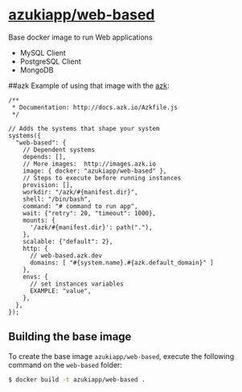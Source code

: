[azukiapp/web-based](https://registry.hub.docker.com/u/azukiapp/web-based/)
================

Base docker image to run Web applications

- MySQL Client
- PostgreSQL Client
- MongoDB

##azk
Example of using that image with the [azk](http://azk.io):

```
/**
 * Documentation: http://docs.azk.io/Azkfile.js
 */

// Adds the systems that shape your system
systems({
  "web-based": {
    // Dependent systems
    depends: [],
    // More images:  http://images.azk.io
    image: { docker: "azukiapp/web-based" },
    // Steps to execute before running instances
    provision: [],
    workdir: "/azk/#{manifest.dir}",
    shell: "/bin/bash",
    command: "# command to run app",
    wait: {"retry": 20, "timeout": 1000},
    mounts: {
      '/azk/#{manifest.dir}': path("."),
    },
    scalable: {"default": 2},
    http: {
      // web-based.azk.dev
      domains: [ "#{system.name}.#{azk.default_domain}" ]
    },
    envs: {
      // set instances variables
      EXAMPLE: "value",
    },
  },
});
```

Building the base image
-----------------------

To create the base image `azukiapp/web-based`, execute the following command on the `web-based` folder:

```sh
$ docker build -t azukiapp/web-based .
```

